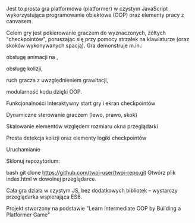 

Jest to prosta gra platformowa (platformer) w czystym JavaScript wykorzystująca programowanie obiektowe (OOP) oraz elementy pracy z canvasem.

Celem gry jest pokierowanie graczem do wyznaczonych, żółtych "checkpointów", poruszając się przy pomocy strzałek na klawiaturze (oraz skoków wykonywanych spacją). Gra demonstruje m.in.:

obsługę animacji na <canvas>,

obsługę kolizji,

ruch gracza z uwzględnieniem grawitacji,

modularność kodu dzięki OOP.

Funkcjonalności
Interaktywny start gry i ekran checkpointów

Dynamiczne sterowanie graczem (lewo, prawo, skok)

Skalowanie elementów względem rozmiaru okna przeglądarki

Prosta detekcja kolizji oraz elementy logiki checkpointów

Uruchamianie

Sklonuj repozytorium:

bash
git clone https://github.com/twoj-user/twoj-repo.git
Otwórz plik index.html w dowolnej przeglądarce.

Cała gra działa w czystym JS, bez dodatkowych bibliotek – wystarczy przeglądarka wspierająca ES6.

Projekt stworzony na podstawie "Learn Intermediate OOP by Building a Platformer Game" 

